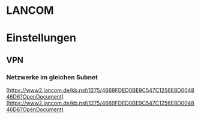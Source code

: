 # LANCOM

# <span class="mw-headline" id="bkmrk-einstellungen-1">Einstellungen</span>

## <span class="mw-headline" id="bkmrk-vpn-1">VPN</span>

### <span class="mw-headline" id="bkmrk-netzwerke-im-gleiche-1">Netzwerke im gleichen Subnet</span>

[https://www2.lancom.de/kb.nsf/1275/4669FDED0BE9C547C1256E8D004846D6?OpenDocument](https://www2.lancom.de/kb.nsf/1275/4669FDED0BE9C547C1256E8D004846D6?OpenDocument)

<div id="bkmrk-"><div id="bkmrk--1" role="banner"></div></div>